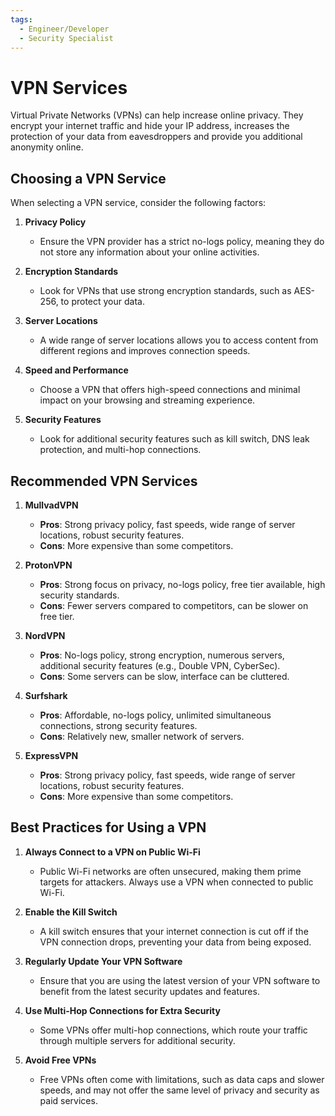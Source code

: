 ```yaml
---
tags:
  - Engineer/Developer
  - Security Specialist
---
```


# VPN Services


Virtual Private Networks (VPNs) can help increase online privacy. They encrypt your internet traffic and hide your IP address, increases the protection of your data from eavesdroppers and provide you additional anonymity online.

## Choosing a VPN Service

When selecting a VPN service, consider the following factors:

1. **Privacy Policy**
   - Ensure the VPN provider has a strict no-logs policy, meaning they do not store any information about your online activities.

2. **Encryption Standards**
   - Look for VPNs that use strong encryption standards, such as AES-256, to protect your data.

3. **Server Locations**
   - A wide range of server locations allows you to access content from different regions and improves connection speeds.

4. **Speed and Performance**
   - Choose a VPN that offers high-speed connections and minimal impact on your browsing and streaming experience.

5. **Security Features**
   - Look for additional security features such as kill switch, DNS leak protection, and multi-hop connections.

## Recommended VPN Services

1. **MullvadVPN**
   - **Pros**: Strong privacy policy, fast speeds, wide range of server locations, robust security features.
   - **Cons**: More expensive than some competitors.

2. **ProtonVPN**
   - **Pros**: Strong focus on privacy, no-logs policy, free tier available, high security standards.
   - **Cons**: Fewer servers compared to competitors, can be slower on free tier.

3. **NordVPN**
   - **Pros**: No-logs policy, strong encryption, numerous servers, additional security features (e.g., Double VPN, CyberSec).
   - **Cons**: Some servers can be slow, interface can be cluttered.

4. **Surfshark**
   - **Pros**: Affordable, no-logs policy, unlimited simultaneous connections, strong security features.
   - **Cons**: Relatively new, smaller network of servers.

5. **ExpressVPN**
   - **Pros**: Strong privacy policy, fast speeds, wide range of server locations, robust security features.
   - **Cons**: More expensive than some competitors.

## Best Practices for Using a VPN

1. **Always Connect to a VPN on Public Wi-Fi**
   - Public Wi-Fi networks are often unsecured, making them prime targets for attackers. Always use a VPN when connected to public Wi-Fi.

2. **Enable the Kill Switch**
   - A kill switch ensures that your internet connection is cut off if the VPN connection drops, preventing your data from being exposed.

3. **Regularly Update Your VPN Software**
   - Ensure that you are using the latest version of your VPN software to benefit from the latest security updates and features.

4. **Use Multi-Hop Connections for Extra Security**
   - Some VPNs offer multi-hop connections, which route your traffic through multiple servers for additional security.

5. **Avoid Free VPNs**
   - Free VPNs often come with limitations, such as data caps and slower speeds, and may not offer the same level of privacy and security as paid services.